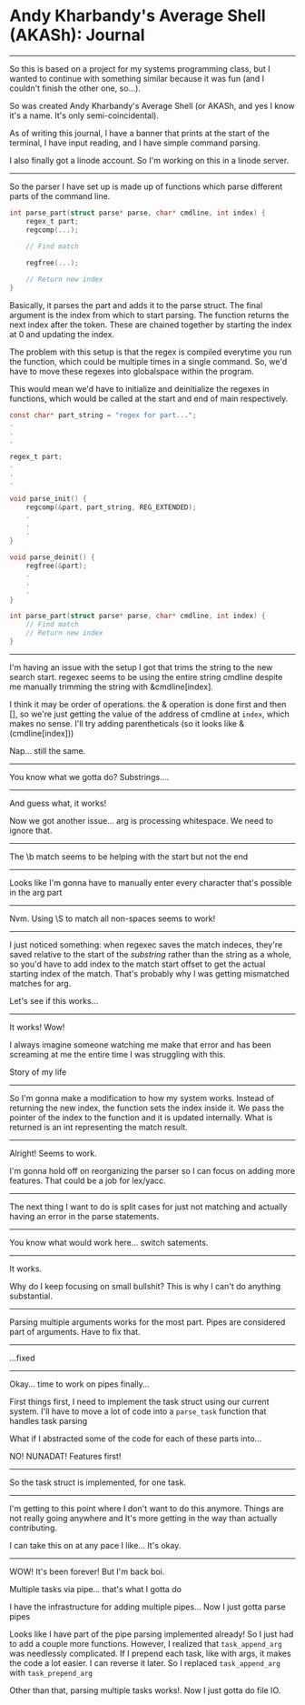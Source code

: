 Andy Kharbandy's Average Shell (AKASh): Journal
===============================================

---------------------------------------------------------------------------------

So this is based on a project for my systems programming class, but I wanted to 
continue with something similar because it was fun (and I couldn't finish the 
other one, so...).

So was created Andy Kharbandy's Average Shell (or AKASh, and yes I know it's a 
name. It's only semi-coincidental).

As of writing this journal, I have a banner that prints at the start of the 
terminal, I have input reading, and I have simple command parsing.

I also finally got a linode account. So I'm working on this in a linode server.

---------------------------------------------------------------------------------

So the parser I have set up is made up of functions which parse different parts 
of the command line.

```c
int parse_part(struct parse* parse, char* cmdline, int index) {
	regex_t part;
	regcomp(...);

	// Find match
	
	regfree(...);

	// Return new index
}
```

Basically, it parses the part and adds it to the parse struct. The final argument 
is the index from which to start parsing. The function returns the next index 
after the token. These are chained together by starting the index at 0 and 
updating the index.

The problem with this setup is that the regex is compiled everytime you run the 
function, which could be multiple times in a single command. So, we'd have to 
move these regexes into globalspace within the program.

This would mean we'd have to initialize and deinitialize the regexes in 
functions, which would be called at the start and end of main respectively.

```c
const char* part_string = "regex for part...";
.
.
.

regex_t part;
.
.
.

void parse_init() {
	regcomp(&part, part_string, REG_EXTENDED);
	.
	.
	.
}

void parse_deinit() {
	regfree(&part);
	.
	.
	.
}

int parse_part(struct parse* parse, char* cmdline, int index) {
	// Find match
	// Return new index
}
```

---------------------------------------------------------------------------------

I'm having an issue with the setup I got that trims the string to the new search
start. regexec seems to be using the entire string cmdline despite me manually 
trimming the string with &cmdline[index].

I think it may be order of operations. the & operation is done first and then [],
so we're just getting the value of the address of cmdline at `index`, which makes
no sense. I'll try adding parentheticals (so it looks like &(cmdline[index]))

Nap... still the same.

---------------------------------------------------------------------------------

You know what we gotta do? Substrings....

---------------------------------------------------------------------------------

And guess what, it works!

Now we got another issue... arg is processing whitespace. We need to ignore that.

---------------------------------------------------------------------------------

The \b match seems to be helping with the start but not the end

---------------------------------------------------------------------------------

Looks like I'm gonna have to manually enter every character that's possible in
the arg part

---------------------------------------------------------------------------------

Nvm. Using \S to match all non-spaces seems to work!

---------------------------------------------------------------------------------

I just noticed something: when regexec saves the match indeces, they're saved
relative to the start of the _substring_ rather than the string as a whole, so
you'd have to add index to the match start offset to get the actual starting 
index of the match. That's probably why I was getting mismatched matches for 
arg.

Let's see if this works...

---------------------------------------------------------------------------------

It works! Wow!

I always imagine someone watching me make that error and has been screaming at me
the entire time I was struggling with this.

Story of my life 

---------------------------------------------------------------------------------

So I'm gonna make a modification to how my system works. Instead of returning the
new index, the function sets the index inside it. We pass the pointer of the index
to the function and it is updated internally. What is returned is an int representing
the match result.

---------------------------------------------------------------------------------

Alright! Seems to work.

I'm gonna hold off on reorganizing the parser so I can focus on adding more
features. That could be a job for lex/yacc.

---------------------------------------------------------------------------------

The next thing I want to do is split cases for just not matching and actually
having an error in the parse statements.

---------------------------------------------------------------------------------

You know what would work here... switch satements.

---------------------------------------------------------------------------------

It works.

Why do I keep focusing on small bullshit? This is why I can't do anything 
substantial.

---------------------------------------------------------------------------------

Parsing multiple arguments works for the most part. Pipes are considered part of
arguments. Have to fix that.

---------------------------------------------------------------------------------

...fixed

---------------------------------------------------------------------------------

Okay... time to work on pipes finally...

First things first, I need to implement the task struct using our current system.
I'll have to move a lot of code into a `parse_task` function that handles task
parsing

What if I abstracted some of the code for each of these parts into...

NO! NUNADAT! Features first!

---------------------------------------------------------------------------------

So the task struct is implemented, for one task.

---------------------------------------------------------------------------------

I'm getting to this point where I don't want to do this anymore. Things are not
really going anywhere and It's more getting in the way than actually contributing.

I can take this on at any pace I like... It's okay.

---------------------------------------------------------------------------------

WOW! It's been forever! But I'm back boi.

Multiple tasks via pipe... that's what I gotta do

I have the infrastructure for adding multiple pipes... Now I just gotta parse 
pipes

Looks like I have part of the pipe parsing implemented already! So I just had to
add a couple more functions. However, I realized that `task_append_arg` was
needlessly complicated. If I prepend each task, like with args, it makes the code
a lot easier. I can reverse it later. So I replaced `task_append_arg` with
`task_prepend_arg`

Other than that, parsing multiple tasks works!. Now I just gotta do file IO.
